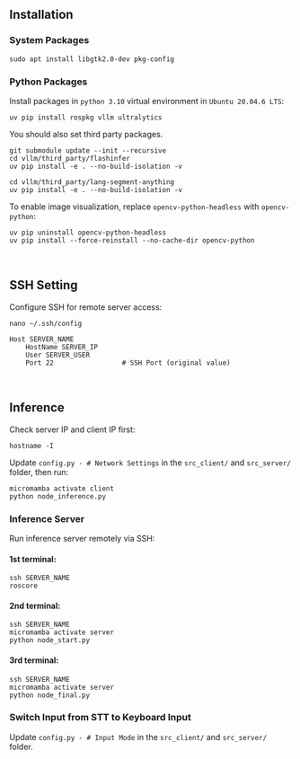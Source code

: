 ## Installation
### System Packages
    sudo apt install libgtk2.0-dev pkg-config

### Python Packages
Install packages in `python 3.10` virtual environment in `Ubuntu 20.04.6 LTS`:
    
    uv pip install rospkg vllm ultralytics

You should also set third party packages.

    git submodule update --init --recursive
    cd vllm/third_party/flashinfer
    uv pip install -e . --no-build-isolation -v

    cd vllm/third_party/lang-segment-anything
    uv pip install -e . --no-build-isolation -v

To enable image visualization, replace `opencv-python-headless` with `opencv-python`:

    uv pip uninstall opencv-python-headless
    uv pip install --force-reinstall --no-cache-dir opencv-python   
    
<br>

## SSH Setting
Configure SSH for remote server access:

    nano ~/.ssh/config

```
Host SERVER_NAME
    HostName SERVER_IP
    User SERVER_USER          
    Port 22                 # SSH Port (original value)
```

<br>

## Inference
Check server IP and client IP first:

    hostname -I

Update `config.py - # Network Settings` in the `src_client/` and `src_server/` folder, then run:

    micromamba activate client
    python node_inference.py

### Inference Server
Run inference server remotely via SSH:

#### 1st terminal:

    ssh SERVER_NAME
    roscore

#### 2nd terminal:

    ssh SERVER_NAME
    micromamba activate server
    python node_start.py

#### 3rd terminal:

    ssh SERVER_NAME
    micromamba activate server
    python node_final.py

### Switch Input from STT to Keyboard Input
Update `config.py - # Input Mode` in the `src_client/` and `src_server/` folder.